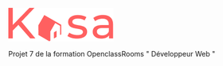 ![Picture](https://github.com/anom35/projet_7_kasa/blob/master/src/Assets/logo.png)

Projet 7 de la formation OpenclassRooms " Développeur Web "

